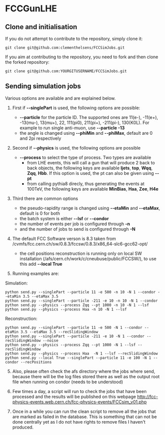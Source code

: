 # FCCGunLHE
[]() Clone and initialisation
-------------------------

If you do not attempt to contribute to the repository, simply clone it:
```
git clone git@github.com:clementhelsens/FCCSimJobs.git
```

If you aim at contributing to the repository, you need to fork and then clone the forked repository:
```
git clone git@github.com:YOURGITUSERNAME/FCCSimJobs.git
```

[]() Sending simulation jobs
-------------------------
Various options are available and are explained below. 
1. First if **--singlePart** is used, the following options are possible:
   - **--particle** for the particle ID. The supported ones are 11(e-), -11(e+), -13(mu-), 13(mu+), 22, 111(pi0), 211(pi+), -211(pi-), 130(K0L). For example to run single anti-muon, use **--particle -13**
   - the angle is changed using **--phiMin** and **--phiMax**, default are 0 and 2pi respectively
   
   
2. Second if **--physics** is used, the following options are possible
   - **--process** to select the type of process. Two types are available
      - from LHE events, this will call a gun that will produce 2 back to back objects, the following keys are available **ljets**, **top**, **Wqq**, **Zqq**, **Hbb**. If this option is used, the pt can also be given using **--pt**
      - from calling pythia8 direcly, thus generating the events at 100TeV, the following keys are available **MinBias**, **Haa**, **Zee**, **H4e**
      
      
3. Third there are common options
   - the pseudo-rapidity range is changed using **--etaMin** and **--etaMax**, default is 0 for both 
   - the batch system is either **--lsf**  or **--condor**
   - the number of events per job is configured through **-n**
   - and the number of jobs to send is configured through **-N**
   
4. The default FCC Software verson is 8.3 taken from /cvmfs/fcc.cern.ch/sw/0.8.3/fccsw/0.8.3/x86_64-slc6-gcc62-opt/
   - the cell positions reconstruction is running only on local SW installation (/afs/cern.ch/work/c/cneubuse/public/FCCSW/), to use this add **--local True**
 
5. Running examples are:

Simulation:

```
python send.py --singlePart --particle 11 -e 500 -n 10 -N 1 --condor --etaMin 3.5 --etaMax 3.5
python send.py --singlePart --particle -211 -e 10 -n 10 -N 1 --condor
python send.py --physics --process Zqq --pt 1000 -n 10 -N 1 --lsf
python send.py --physics --process Haa -n 10 -N 1 --lsf
```
Reconstruction:

```
python send.py --singlePart --particle 11 -e 500 -N 1 --condor --etaMin 3.5 --etaMax 3.5 --recSlidingWindow
python send.py --singlePart --particle -211 -e 10 -N 1 --condor --recSlidingWindow --noise
python send.py --physics --process Zqq --pt 1000 -N 1 --lsf --recSlidingWindow
python send.py --physics --process Haa  -N 1 --lsf --recSlidingWindow
python send.py --local True --singlePart --particle 11 -e 100 -N 1 --condor --recPositions
```

5. Also, please often check the afs directory where the jobs where send, because there will be the log files stored there as well as the output root file when running on condor (needs to be understood)

6. Few times a day, a script will run to check the jobs that have been processed and the results will be published on this webpage
http://fcc-physics-events.web.cern.ch/fcc-physics-events/FCCsim_v01.php

7. Once in a while you can run the clean script to remove all the jobs that are marked as failed in the database.
This is something that can not be done centrally yet as I do not have rights to remove files I haven't produced.


